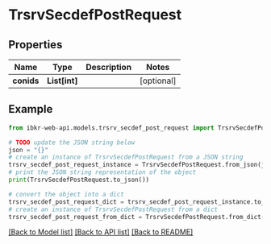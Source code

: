# TrsrvSecdefPostRequest


## Properties

Name | Type | Description | Notes
------------ | ------------- | ------------- | -------------
**conids** | **List[int]** |  | [optional] 

## Example

```python
from ibkr-web-api.models.trsrv_secdef_post_request import TrsrvSecdefPostRequest

# TODO update the JSON string below
json = "{}"
# create an instance of TrsrvSecdefPostRequest from a JSON string
trsrv_secdef_post_request_instance = TrsrvSecdefPostRequest.from_json(json)
# print the JSON string representation of the object
print(TrsrvSecdefPostRequest.to_json())

# convert the object into a dict
trsrv_secdef_post_request_dict = trsrv_secdef_post_request_instance.to_dict()
# create an instance of TrsrvSecdefPostRequest from a dict
trsrv_secdef_post_request_from_dict = TrsrvSecdefPostRequest.from_dict(trsrv_secdef_post_request_dict)
```
[[Back to Model list]](../README.md#documentation-for-models) [[Back to API list]](../README.md#documentation-for-api-endpoints) [[Back to README]](../README.md)


